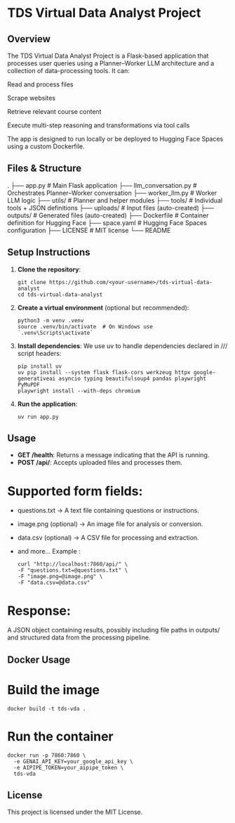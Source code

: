 # TDS Virtual Data Analyst Project

## Overview
The TDS Virtual Data Analyst Project is a Flask-based application that processes user queries using a Planner–Worker LLM architecture and a collection of data-processing tools.
It can:

Read and process files

Scrape websites

Retrieve relevant course content

Execute multi-step reasoning and transformations via tool calls

The app is designed to run locally or be deployed to Hugging Face Spaces using a custom Dockerfile.

## Files & Structure
   .
   ├── app.py                # Main Flask application
   ├── llm_conversation.py   # Orchestrates Planner–Worker conversation
   ├── worker_llm.py         # Worker LLM logic
   ├── utils/                # Planner and helper modules
   ├── tools/                # Individual tools + JSON definitions
   ├── uploads/              # Input files (auto-created)
   ├── outputs/              # Generated files (auto-created)
   ├── Dockerfile            # Container definition for Hugging Face
   ├── space.yaml            # Hugging Face Spaces configuration
   ├── LICENSE               # MIT license
   └── README

## Setup Instructions

1. **Clone the repository**:
   ```
   git clone https://github.com/<your-username>/tds-virtual-data-analyst
   cd tds-virtual-data-analyst
   ```

2. **Create a virtual environment** (optional but recommended):
   ```
   python3 -m venv .venv
   source .venv/bin/activate  # On Windows use `.venv\Scripts\activate`
   ```

3. **Install dependencies**:
   We use uv to handle dependencies declared in /// script headers:

   ```
   pip install uv
   uv pip install --system flask flask-cors werkzeug httpx google-generativeai asyncio typing beautifulsoup4 pandas playwright PyMuPDF
   playwright install --with-deps chromium
   ```

4. **Run the application**:
   ```
   uv run app.py
   ```

## Usage
- **GET /health**: Returns a message indicating that the API is running.
- **POST /api/**: Accepts uploaded files and processes them.
# Supported form fields:
- questions.txt → A text file containing questions or instructions.

- image.png (optional) → An image file for analysis or conversion.

- data.csv (optional) → A CSV file for processing and extraction.

- and more...
Example :

  ```
  curl "http://localhost:7860/api/" \
  -F "questions.txt=@questions.txt" \
  -F "image.png=@image.png" \
  -F "data.csv=@data.csv"
  ```
# Response:
A JSON object containing results, possibly including file paths in outputs/ and structured data from the processing pipeline.

## Docker Usage

# Build the image
```
docker build -t tds-vda .
```

# Run the container
```
docker run -p 7860:7860 \
  -e GENAI_API_KEY=your_google_api_key \
  -e AIPIPE_TOKEN=your_aipipe_token \
  tds-vda
```

## License
This project is licensed under the MIT License.
